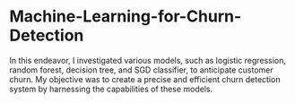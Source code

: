 # Machine-Learning-for-Churn-Detection
In this endeavor, I investigated various models, such as logistic regression, random forest, decision tree, and SGD classifier, to anticipate customer churn. My objective was to create a precise and efficient churn detection system by harnessing the capabilities of these models.

